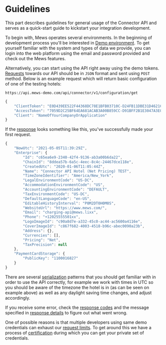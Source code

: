 # Guidelines

This part describes guidelines for general usage of the Connector API and serves as a quick-start guide to kickstart your integration development.

To begin with, Mews operates several environments. In the beginning of development process you'll be interested in [Demo environment](environments.md#demo-environment). To get yourself familiar with the system and types of data we provide, you can login into the web platform using the email and password provided and check out the Mews features.

Alternatively, you can start using the API right away using the demo tokens. [Requests](requests.md) towards our API should be in `JSON` format and sent using `POST` method. Below is an example request which will return basic configuration of one of the testing hotels:

`https://api.mews-demo.com/api/connector/v1/configuration/get`
```javascript
{
    "ClientToken": "E0D439EE522F44368DC78E1BFB03710C-D24FB11DBE31D4621C4817E028D9E1D",
    "AccessToken": "7059D2C25BF64EA681ACAB3A00B859CC-D91BFF2B1E3047A3E0DEC1D57BE1382",
    "Client": "NameOfYourCompanyOrApplication"
}
```

If the [response](responses.md) looks something like this, you've successfully made your first request.
```javascript
{
    "NowUtc": "2021-05-05T11:39:29Z",
    "Enterprise": {
        "Id": "c65ea6e9-2340-42f4-9136-ab3a00b6da22",
        "ChainId": "8ddea57b-6a5c-4eec-8c4c-24467dce118e",
        "CreatedUtc": "2020-01-06T11:05:44Z",
        "Name": "Connector API Hotel (Net Pricing) TEST",
        "TimeZoneIdentifier": "America/New_York",
        "LegalEnvironmentCode": "US-DC",
        "AccommodationEnvironmentCode": "US",
        "AccountingEnvironmentCode": "DEFAULT",
        "TaxEnvironmentCode": "US-DC",
        "DefaultLanguageCode": "en-US",
        "EditableHistoryInterval": "P0M2DT0H0M0S",
        "WebsiteUrl": "https://www.mews.com/",
        "Email": "charging-api@mews.lixx",
        "Phone": "+12025555501xx",
        "LogoImageId": "c90a8d7e-a332-45c0-ac44-ac5600a4116e",
        "CoverImageId": "c867f682-4003-4518-b96c-abec0090a23b",
        "Address": {},
        "Currencies": [],
        "Pricing": "Net",
        "TaxPrecision": null
    },
    "PaymentCardStorage": {
        "PublicKey": "1100016827"
    }
}
```

There are several [serialization](serialization.md) patterns that you should get familiar with in order to use the API correctly, for example we work with times in UTC so you should be aware of the timezone the hotel is in (as can be seen on example above) as well as any daylight saving time changes, and adjust accordingly.

If you receive some error, check the [response codes](responses.md#response-codes) and the message specified in [response details](responses.md#response-details) to figure out what went wrong.

One of possible reasons is that multiple developers using same demo credentials can exhaust our [request limits](requests.md#request-limits). To get around this we have a process of [certification](certification.md) during which you can get your private set of credentials.
